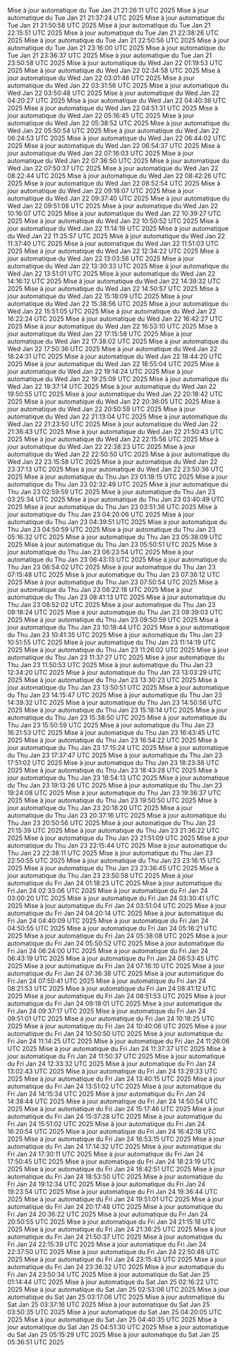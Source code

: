 Mise à jour automatique du Tue Jan 21 21:26:11 UTC 2025
Mise à jour automatique du Tue Jan 21 21:37:24 UTC 2025
Mise à jour automatique du Tue Jan 21 21:50:58 UTC 2025
Mise à jour automatique du Tue Jan 21 22:15:51 UTC 2025
Mise à jour automatique du Tue Jan 21 22:38:26 UTC 2025
Mise à jour automatique du Tue Jan 21 22:50:56 UTC 2025
Mise à jour automatique du Tue Jan 21 23:16:00 UTC 2025
Mise à jour automatique du Tue Jan 21 23:36:37 UTC 2025
Mise à jour automatique du Tue Jan 21 23:50:58 UTC 2025
Mise à jour automatique du Wed Jan 22 01:19:53 UTC 2025
Mise à jour automatique du Wed Jan 22 02:34:58 UTC 2025
Mise à jour automatique du Wed Jan 22 03:01:46 UTC 2025
Mise à jour automatique du Wed Jan 22 03:31:56 UTC 2025
Mise à jour automatique du Wed Jan 22 03:50:48 UTC 2025
Mise à jour automatique du Wed Jan 22 04:20:27 UTC 2025
Mise à jour automatique du Wed Jan 22 04:40:36 UTC 2025
Mise à jour automatique du Wed Jan 22 04:51:31 UTC 2025
Mise à jour automatique du Wed Jan 22 05:16:45 UTC 2025
Mise à jour automatique du Wed Jan 22 05:38:52 UTC 2025
Mise à jour automatique du Wed Jan 22 05:50:54 UTC 2025
Mise à jour automatique du Wed Jan 22 06:24:53 UTC 2025
Mise à jour automatique du Wed Jan 22 06:44:02 UTC 2025
Mise à jour automatique du Wed Jan 22 06:54:37 UTC 2025
Mise à jour automatique du Wed Jan 22 07:16:03 UTC 2025
Mise à jour automatique du Wed Jan 22 07:36:50 UTC 2025
Mise à jour automatique du Wed Jan 22 07:50:37 UTC 2025
Mise à jour automatique du Wed Jan 22 08:22:44 UTC 2025
Mise à jour automatique du Wed Jan 22 08:42:26 UTC 2025
Mise à jour automatique du Wed Jan 22 08:52:54 UTC 2025
Mise à jour automatique du Wed Jan 22 09:18:07 UTC 2025
Mise à jour automatique du Wed Jan 22 09:37:40 UTC 2025
Mise à jour automatique du Wed Jan 22 09:51:08 UTC 2025
Mise à jour automatique du Wed Jan 22 10:16:07 UTC 2025
Mise à jour automatique du Wed Jan 22 10:39:27 UTC 2025
Mise à jour automatique du Wed Jan 22 10:50:52 UTC 2025
Mise à jour automatique du Wed Jan 22 11:14:19 UTC 2025
Mise à jour automatique du Wed Jan 22 11:25:57 UTC 2025
Mise à jour automatique du Wed Jan 22 11:37:40 UTC 2025
Mise à jour automatique du Wed Jan 22 11:51:03 UTC 2025
Mise à jour automatique du Wed Jan 22 12:34:22 UTC 2025
Mise à jour automatique du Wed Jan 22 13:03:56 UTC 2025
Mise à jour automatique du Wed Jan 22 13:30:33 UTC 2025
Mise à jour automatique du Wed Jan 22 13:51:01 UTC 2025
Mise à jour automatique du Wed Jan 22 14:16:12 UTC 2025
Mise à jour automatique du Wed Jan 22 14:39:32 UTC 2025
Mise à jour automatique du Wed Jan 22 14:50:57 UTC 2025
Mise à jour automatique du Wed Jan 22 15:18:09 UTC 2025
Mise à jour automatique du Wed Jan 22 15:38:56 UTC 2025
Mise à jour automatique du Wed Jan 22 15:51:05 UTC 2025
Mise à jour automatique du Wed Jan 22 16:22:24 UTC 2025
Mise à jour automatique du Wed Jan 22 16:42:27 UTC 2025
Mise à jour automatique du Wed Jan 22 16:53:10 UTC 2025
Mise à jour automatique du Wed Jan 22 17:15:58 UTC 2025
Mise à jour automatique du Wed Jan 22 17:38:02 UTC 2025
Mise à jour automatique du Wed Jan 22 17:50:36 UTC 2025
Mise à jour automatique du Wed Jan 22 18:24:31 UTC 2025
Mise à jour automatique du Wed Jan 22 18:44:20 UTC 2025
Mise à jour automatique du Wed Jan 22 18:55:04 UTC 2025
Mise à jour automatique du Wed Jan 22 19:14:24 UTC 2025
Mise à jour automatique du Wed Jan 22 19:25:09 UTC 2025
Mise à jour automatique du Wed Jan 22 19:37:14 UTC 2025
Mise à jour automatique du Wed Jan 22 19:50:55 UTC 2025
Mise à jour automatique du Wed Jan 22 20:18:42 UTC 2025
Mise à jour automatique du Wed Jan 22 20:36:05 UTC 2025
Mise à jour automatique du Wed Jan 22 20:50:59 UTC 2025
Mise à jour automatique du Wed Jan 22 21:13:04 UTC 2025
Mise à jour automatique du Wed Jan 22 21:23:50 UTC 2025
Mise à jour automatique du Wed Jan 22 21:36:43 UTC 2025
Mise à jour automatique du Wed Jan 22 21:50:43 UTC 2025
Mise à jour automatique du Wed Jan 22 22:15:56 UTC 2025
Mise à jour automatique du Wed Jan 22 22:38:23 UTC 2025
Mise à jour automatique du Wed Jan 22 22:50:50 UTC 2025
Mise à jour automatique du Wed Jan 22 23:15:58 UTC 2025
Mise à jour automatique du Wed Jan 22 23:37:13 UTC 2025
Mise à jour automatique du Wed Jan 22 23:50:36 UTC 2025
Mise à jour automatique du Thu Jan 23 01:18:15 UTC 2025
Mise à jour automatique du Thu Jan 23 02:32:49 UTC 2025
Mise à jour automatique du Thu Jan 23 02:59:59 UTC 2025
Mise à jour automatique du Thu Jan 23 03:25:34 UTC 2025
Mise à jour automatique du Thu Jan 23 03:40:49 UTC 2025
Mise à jour automatique du Thu Jan 23 03:51:36 UTC 2025
Mise à jour automatique du Thu Jan 23 04:20:06 UTC 2025
Mise à jour automatique du Thu Jan 23 04:39:51 UTC 2025
Mise à jour automatique du Thu Jan 23 04:50:59 UTC 2025
Mise à jour automatique du Thu Jan 23 05:16:32 UTC 2025
Mise à jour automatique du Thu Jan 23 05:38:09 UTC 2025
Mise à jour automatique du Thu Jan 23 05:50:51 UTC 2025
Mise à jour automatique du Thu Jan 23 06:23:54 UTC 2025
Mise à jour automatique du Thu Jan 23 06:43:13 UTC 2025
Mise à jour automatique du Thu Jan 23 06:54:02 UTC 2025
Mise à jour automatique du Thu Jan 23 07:15:48 UTC 2025
Mise à jour automatique du Thu Jan 23 07:36:12 UTC 2025
Mise à jour automatique du Thu Jan 23 07:50:54 UTC 2025
Mise à jour automatique du Thu Jan 23 08:22:18 UTC 2025
Mise à jour automatique du Thu Jan 23 08:41:13 UTC 2025
Mise à jour automatique du Thu Jan 23 08:52:02 UTC 2025
Mise à jour automatique du Thu Jan 23 09:18:24 UTC 2025
Mise à jour automatique du Thu Jan 23 09:39:03 UTC 2025
Mise à jour automatique du Thu Jan 23 09:50:59 UTC 2025
Mise à jour automatique du Thu Jan 23 10:18:44 UTC 2025
Mise à jour automatique du Thu Jan 23 10:41:35 UTC 2025
Mise à jour automatique du Thu Jan 23 10:51:55 UTC 2025
Mise à jour automatique du Thu Jan 23 11:14:19 UTC 2025
Mise à jour automatique du Thu Jan 23 11:26:02 UTC 2025
Mise à jour automatique du Thu Jan 23 11:37:27 UTC 2025
Mise à jour automatique du Thu Jan 23 11:50:53 UTC 2025
Mise à jour automatique du Thu Jan 23 12:34:20 UTC 2025
Mise à jour automatique du Thu Jan 23 13:03:29 UTC 2025
Mise à jour automatique du Thu Jan 23 13:30:23 UTC 2025
Mise à jour automatique du Thu Jan 23 13:50:51 UTC 2025
Mise à jour automatique du Thu Jan 23 14:15:47 UTC 2025
Mise à jour automatique du Thu Jan 23 14:39:32 UTC 2025
Mise à jour automatique du Thu Jan 23 14:50:56 UTC 2025
Mise à jour automatique du Thu Jan 23 15:18:14 UTC 2025
Mise à jour automatique du Thu Jan 23 15:38:50 UTC 2025
Mise à jour automatique du Thu Jan 23 15:50:59 UTC 2025
Mise à jour automatique du Thu Jan 23 16:21:53 UTC 2025
Mise à jour automatique du Thu Jan 23 16:43:45 UTC 2025
Mise à jour automatique du Thu Jan 23 16:54:22 UTC 2025
Mise à jour automatique du Thu Jan 23 17:15:24 UTC 2025
Mise à jour automatique du Thu Jan 23 17:37:47 UTC 2025
Mise à jour automatique du Thu Jan 23 17:51:02 UTC 2025
Mise à jour automatique du Thu Jan 23 18:23:38 UTC 2025
Mise à jour automatique du Thu Jan 23 18:43:28 UTC 2025
Mise à jour automatique du Thu Jan 23 18:54:13 UTC 2025
Mise à jour automatique du Thu Jan 23 19:13:26 UTC 2025
Mise à jour automatique du Thu Jan 23 19:24:08 UTC 2025
Mise à jour automatique du Thu Jan 23 19:36:37 UTC 2025
Mise à jour automatique du Thu Jan 23 19:50:50 UTC 2025
Mise à jour automatique du Thu Jan 23 20:18:20 UTC 2025
Mise à jour automatique du Thu Jan 23 20:37:16 UTC 2025
Mise à jour automatique du Thu Jan 23 20:50:56 UTC 2025
Mise à jour automatique du Thu Jan 23 21:15:39 UTC 2025
Mise à jour automatique du Thu Jan 23 21:36:22 UTC 2025
Mise à jour automatique du Thu Jan 23 21:51:09 UTC 2025
Mise à jour automatique du Thu Jan 23 22:15:44 UTC 2025
Mise à jour automatique du Thu Jan 23 22:38:11 UTC 2025
Mise à jour automatique du Thu Jan 23 22:50:55 UTC 2025
Mise à jour automatique du Thu Jan 23 23:16:15 UTC 2025
Mise à jour automatique du Thu Jan 23 23:36:45 UTC 2025
Mise à jour automatique du Thu Jan 23 23:50:58 UTC 2025
Mise à jour automatique du Fri Jan 24 01:18:23 UTC 2025
Mise à jour automatique du Fri Jan 24 02:33:06 UTC 2025
Mise à jour automatique du Fri Jan 24 03:00:20 UTC 2025
Mise à jour automatique du Fri Jan 24 03:30:41 UTC 2025
Mise à jour automatique du Fri Jan 24 03:51:04 UTC 2025
Mise à jour automatique du Fri Jan 24 04:20:14 UTC 2025
Mise à jour automatique du Fri Jan 24 04:40:09 UTC 2025
Mise à jour automatique du Fri Jan 24 04:50:55 UTC 2025
Mise à jour automatique du Fri Jan 24 05:16:21 UTC 2025
Mise à jour automatique du Fri Jan 24 05:38:08 UTC 2025
Mise à jour automatique du Fri Jan 24 05:50:52 UTC 2025
Mise à jour automatique du Fri Jan 24 06:24:00 UTC 2025
Mise à jour automatique du Fri Jan 24 06:43:19 UTC 2025
Mise à jour automatique du Fri Jan 24 06:53:45 UTC 2025
Mise à jour automatique du Fri Jan 24 07:16:10 UTC 2025
Mise à jour automatique du Fri Jan 24 07:36:38 UTC 2025
Mise à jour automatique du Fri Jan 24 07:50:41 UTC 2025
Mise à jour automatique du Fri Jan 24 08:21:53 UTC 2025
Mise à jour automatique du Fri Jan 24 08:41:12 UTC 2025
Mise à jour automatique du Fri Jan 24 08:51:53 UTC 2025
Mise à jour automatique du Fri Jan 24 09:18:01 UTC 2025
Mise à jour automatique du Fri Jan 24 09:37:17 UTC 2025
Mise à jour automatique du Fri Jan 24 09:51:01 UTC 2025
Mise à jour automatique du Fri Jan 24 10:18:25 UTC 2025
Mise à jour automatique du Fri Jan 24 10:40:06 UTC 2025
Mise à jour automatique du Fri Jan 24 10:50:50 UTC 2025
Mise à jour automatique du Fri Jan 24 11:14:25 UTC 2025
Mise à jour automatique du Fri Jan 24 11:26:06 UTC 2025
Mise à jour automatique du Fri Jan 24 11:37:37 UTC 2025
Mise à jour automatique du Fri Jan 24 11:50:37 UTC 2025
Mise à jour automatique du Fri Jan 24 12:33:32 UTC 2025
Mise à jour automatique du Fri Jan 24 13:02:43 UTC 2025
Mise à jour automatique du Fri Jan 24 13:29:33 UTC 2025
Mise à jour automatique du Fri Jan 24 13:40:15 UTC 2025
Mise à jour automatique du Fri Jan 24 13:51:02 UTC 2025
Mise à jour automatique du Fri Jan 24 14:15:34 UTC 2025
Mise à jour automatique du Fri Jan 24 14:38:44 UTC 2025
Mise à jour automatique du Fri Jan 24 14:50:54 UTC 2025
Mise à jour automatique du Fri Jan 24 15:17:46 UTC 2025
Mise à jour automatique du Fri Jan 24 15:37:28 UTC 2025
Mise à jour automatique du Fri Jan 24 15:51:02 UTC 2025
Mise à jour automatique du Fri Jan 24 16:20:54 UTC 2025
Mise à jour automatique du Fri Jan 24 16:42:18 UTC 2025
Mise à jour automatique du Fri Jan 24 16:53:15 UTC 2025
Mise à jour automatique du Fri Jan 24 17:14:32 UTC 2025
Mise à jour automatique du Fri Jan 24 17:30:11 UTC 2025
Mise à jour automatique du Fri Jan 24 17:50:45 UTC 2025
Mise à jour automatique du Fri Jan 24 18:23:19 UTC 2025
Mise à jour automatique du Fri Jan 24 18:42:51 UTC 2025
Mise à jour automatique du Fri Jan 24 18:53:50 UTC 2025
Mise à jour automatique du Fri Jan 24 19:12:34 UTC 2025
Mise à jour automatique du Fri Jan 24 19:23:54 UTC 2025
Mise à jour automatique du Fri Jan 24 19:36:44 UTC 2025
Mise à jour automatique du Fri Jan 24 19:51:01 UTC 2025
Mise à jour automatique du Fri Jan 24 20:17:48 UTC 2025
Mise à jour automatique du Fri Jan 24 20:36:22 UTC 2025
Mise à jour automatique du Fri Jan 24 20:50:55 UTC 2025
Mise à jour automatique du Fri Jan 24 21:15:18 UTC 2025
Mise à jour automatique du Fri Jan 24 21:36:25 UTC 2025
Mise à jour automatique du Fri Jan 24 21:50:37 UTC 2025
Mise à jour automatique du Fri Jan 24 22:15:39 UTC 2025
Mise à jour automatique du Fri Jan 24 22:37:50 UTC 2025
Mise à jour automatique du Fri Jan 24 22:50:48 UTC 2025
Mise à jour automatique du Fri Jan 24 23:15:43 UTC 2025
Mise à jour automatique du Fri Jan 24 23:36:32 UTC 2025
Mise à jour automatique du Fri Jan 24 23:50:34 UTC 2025
Mise à jour automatique du Sat Jan 25 01:14:44 UTC 2025
Mise à jour automatique du Sat Jan 25 02:16:22 UTC 2025
Mise à jour automatique du Sat Jan 25 02:53:06 UTC 2025
Mise à jour automatique du Sat Jan 25 03:17:06 UTC 2025
Mise à jour automatique du Sat Jan 25 03:37:16 UTC 2025
Mise à jour automatique du Sat Jan 25 03:50:35 UTC 2025
Mise à jour automatique du Sat Jan 25 04:20:05 UTC 2025
Mise à jour automatique du Sat Jan 25 04:40:35 UTC 2025
Mise à jour automatique du Sat Jan 25 04:51:30 UTC 2025
Mise à jour automatique du Sat Jan 25 05:15:29 UTC 2025
Mise à jour automatique du Sat Jan 25 05:36:51 UTC 2025
